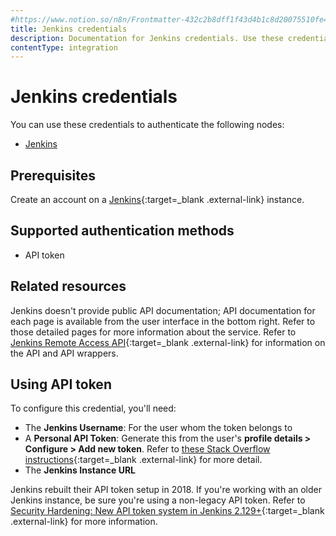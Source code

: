 ```yaml
---
#https://www.notion.so/n8n/Frontmatter-432c2b8dff1f43d4b1c8d20075510fe4
title: Jenkins credentials
description: Documentation for Jenkins credentials. Use these credentials to authenticate Jenkins in n8n, a workflow automation platform.
contentType: integration
---
```


# Jenkins credentials

You can use these credentials to authenticate the following nodes:

- [Jenkins](/integrations/builtin/app-nodes/n8n-nodes-base.jenkins/)


## Prerequisites

Create an account on a [Jenkins](https://www.jenkins.io/){:target=_blank .external-link} instance.

## Supported authentication methods

- API token

## Related resources

Jenkins doesn't provide public API documentation; API documentation for each page is available from the user interface in the bottom right. Refer to those detailed pages for more information about the service. Refer to [Jenkins Remote Access API](https://www.jenkins.io/doc/book/using/remote-access-api/){:target=_blank .external-link} for information on the API and API wrappers.

## Using API token

To configure this credential, you'll need:

- The **Jenkins Username**: For the user whom the token belongs to
- A **Personal API Token**: Generate this from the user's **profile details > Configure > Add new token**. Refer to [these Stack Overflow instructions](https://stackoverflow.com/questions/45466090/how-to-get-the-api-token-for-jenkins){:target=_blank .external-link} for more detail.
- The **Jenkins Instance URL**

Jenkins rebuilt their API token setup in 2018. If you're working with an older Jenkins instance, be sure you're using a non-legacy API token. Refer to [Security Hardening: New API token system in Jenkins 2.129+](https://www.jenkins.io/blog/2018/07/02/new-api-token-system/){:target=_blank .external-link} for more information.

